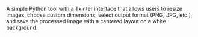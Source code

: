 A simple Python tool with a Tkinter interface that allows users to resize images, choose custom dimensions, select output format (PNG, JPG, etc.), and save the processed image with a centered layout on a white background.
